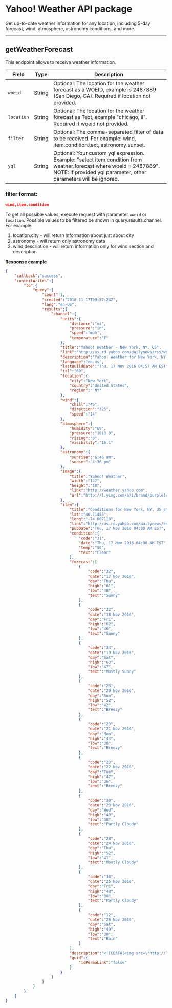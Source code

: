 Yahoo! Weather API package
===================


Get up-to-date weather information for any location, including 5-day forecast, wind, atmosphere, astronomy conditions, and more.

----------


**getWeatherForecast**
-------

This endpoint allows to receive weather information. 

| Field      | Type      | Description   |
| -------    | ----      | ---           |
| `woeid`    | String    |  Optional: The location for the weather forecast as a WOEID, example is 2487889 (San Diego, CA). Required if location not provided. |
| `location` | String    |  Optional: The location for the weather forecast as Text, example \"chicago, il\". Required if woeid not provided.   |
| `filter`   | String    |  Optional: The comma-separated filter of data to be received. For example: wind, item.condition.text, astronomy.sunset. |
| `yql`      | String    |  Optional: Your custom yql expression. Example: \"select item.condition from weather.forecast where woeid = 2487889\". NOTE: If provided yql parameter, other parameters will be ignored. |

### filter format: 

```json
wind,item.condition
```
To get all possible values,  execute request with parameter `woeid` or `location`. Possible values to be filtered be shown in query.results.channel.
For example:
1) location.city - will return information about just about city
2) astronomy - will return only astronomy data
2) wind,description - will return information only for wind section and description 

**Response example**
```json
{  
    "callback":"success",
    "contextWrites":{  
        "to":{  
            "query":{  
                "count":1,
                "created":"2016-11-17T09:57:24Z",
                "lang":"en-US",
                "results":{  
                    "channel":{  
                        "units":{  
                            "distance":"mi",
                            "pressure":"in",
                            "speed":"mph",
                            "temperature":"F"
                        },
                        "title":"Yahoo! Weather - New York, NY, US",
                        "link":"http://us.rd.yahoo.com/dailynews/rss/weather/Country__Country/*https://weather.yahoo.com/country/state/city-2459115/",
                        "description":"Yahoo! Weather for New York, NY, US",
                        "language":"en-us",
                        "lastBuildDate":"Thu, 17 Nov 2016 04:57 AM EST",
                        "ttl":"60",
                        "location":{  
                            "city":"New York",
                            "country":"United States",
                            "region":" NY"
                        },
                        "wind":{  
                            "chill":"46",
                            "direction":"325",
                            "speed":"14"
                        },
                        "atmosphere":{  
                            "humidity":"68",
                            "pressure":"1013.0",
                            "rising":"0",
                            "visibility":"16.1"
                        },
                        "astronomy":{  
                            "sunrise":"6:46 am",
                            "sunset":"4:36 pm"
                        },
                        "image":{  
                            "title":"Yahoo! Weather",
                            "width":"142",
                            "height":"18",
                            "link":"http://weather.yahoo.com",
                            "url":"http://l.yimg.com/a/i/brand/purplelogo//uh/us/news-wea.gif"
                        },
                        "item":{  
                            "title":"Conditions for New York, NY, US at 04:00 AM EST",
                            "lat":"40.71455",
                            "long":"-74.007118",
                            "link":"http://us.rd.yahoo.com/dailynews/rss/weather/Country__Country/*https://weather.yahoo.com/country/state/city-2459115/",
                            "pubDate":"Thu, 17 Nov 2016 04:00 AM EST",
                            "condition":{  
                                "code":"31",
                                "date":"Thu, 17 Nov 2016 04:00 AM EST",
                                "temp":"50",
                                "text":"Clear"
                            },
                            "forecast":[  
                                {  
                                    "code":"32",
                                    "date":"17 Nov 2016",
                                    "day":"Thu",
                                    "high":"61",
                                    "low":"48",
                                    "text":"Sunny"
                                },
                                {  
                                    "code":"32",
                                    "date":"18 Nov 2016",
                                    "day":"Fri",
                                    "high":"62",
                                    "low":"46",
                                    "text":"Sunny"
                                },
                                {  
                                    "code":"34",
                                    "date":"19 Nov 2016",
                                    "day":"Sat",
                                    "high":"63",
                                    "low":"47",
                                    "text":"Mostly Sunny"
                                },
                                {  
                                    "code":"23",
                                    "date":"20 Nov 2016",
                                    "day":"Sun",
                                    "high":"52",
                                    "low":"42",
                                    "text":"Breezy"
                                },
                                {  
                                    "code":"23",
                                    "date":"21 Nov 2016",
                                    "day":"Mon",
                                    "high":"44",
                                    "low":"38",
                                    "text":"Breezy"
                                },
                                {  
                                    "code":"23",
                                    "date":"22 Nov 2016",
                                    "day":"Tue",
                                    "high":"47",
                                    "low":"36",
                                    "text":"Breezy"
                                },
                                {  
                                    "code":"30",
                                    "date":"23 Nov 2016",
                                    "day":"Wed",
                                    "high":"49",
                                    "low":"38",
                                    "text":"Partly Cloudy"
                                },
                                {  
                                    "code":"28",
                                    "date":"24 Nov 2016",
                                    "day":"Thu",
                                    "high":"52",
                                    "low":"41",
                                    "text":"Mostly Cloudy"
                                },
                                {  
                                    "code":"30",
                                    "date":"25 Nov 2016",
                                    "day":"Fri",
                                    "high":"48",
                                    "low":"38",
                                    "text":"Partly Cloudy"
                                },
                                {  
                                    "code":"12",
                                    "date":"26 Nov 2016",
                                    "day":"Sat",
                                    "high":"49",
                                    "low":"38",
                                    "text":"Rain"
                                }
                            ],
                            "description":"<![CDATA[<img src=\"http://l.yimg.com/a/i/us/we/52/31.gif\"/>\n<BR />\n<b>Current Conditions:</b>\n<BR />Clear\n<BR />\n<BR />\n<b>Forecast:</b>\n<BR /> Thu - Sunny. High: 61Low: 48\n<BR /> Fri - Sunny. High: 62Low: 46\n<BR /> Sat - Mostly Sunny. High: 63Low: 47\n<BR /> Sun - Breezy. High: 52Low: 42\n<BR /> Mon - Breezy. High: 44Low: 38\n<BR />\n<BR />\n<a href=\"http://us.rd.yahoo.com/dailynews/rss/weather/Country__Country/*https://weather.yahoo.com/country/state/city-2459115/\">Full Forecast at Yahoo! Weather</a>\n<BR />\n<BR />\n(provided by <a href=\"http://www.weather.com\" >The Weather Channel</a>)\n<BR />\n]]>",
                            "guid":{  
                                "isPermaLink":"false"
                            }
                        }
                    }
                }
            }
        }
    }
}
```